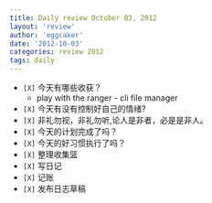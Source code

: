 ```yaml
---
title: Daily review October 03, 2012 
layout: 'review'
author: 'eggcaker'
date: '2012-10-03'
categories: review 2012
tags: daily
---
```



  * `[X]` 今天有哪些收获？ 
    * play with the ranger - cli file manager 
  * `[X]` 今天有没有控制好自己的情绪? 
  * `[X]` 非礼勿视，非礼勿听,论人是非者，必是是非人。 
  * `[X]` 今天的计划完成了吗？ 
  * `[X]` 今天的好习惯执行了吗？ 
  * `[X]` 整理收集篮 
  * `[X]` 写日记 
  * `[X]` 记账 
  * `[X]` 发布日志草稿 

